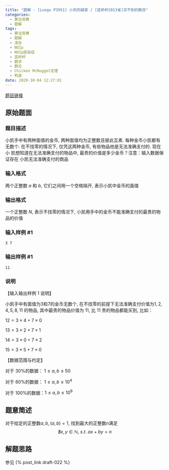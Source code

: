 ```yaml
---
title: "题解 - [Luogu P3951] 小凯的疑惑 / [蓝桥杯2013省]买不到的数目"
categories:
  - 算法竞赛
  - 题解
tags:
  - 算法竞赛
  - 题解
  - 洛谷
  - NOIp
  - NOIp提高组
  - 蓝桥杯
  - 数学
  - 数论
  - Chicken McNugget定理
  - 构造
date: 2020-10-04 12:27:01
---
```


[题目链接](https://www.luogu.com.cn/problem/P3951)

<!-- more -->

## 原始题面

### 题目描述

小凯手中有两种面值的金币, 两种面值均为正整数且彼此互素. 每种金币小凯都有 无数个. 在不找零的情况下, 仅凭这两种金币, 有些物品他是无法准确支付的. 现在小 凯想知道在无法准确支付的物品中, 最贵的价值是多少金币？注意：输入数据保证存在 小凯无法准确支付的商品

### 输入格式

两个正整数 $a$ 和 $b$, 它们之间用一个空格隔开, 表示小凯中金币的面值

### 输出格式

一个正整数 $N$, 表示不找零的情况下, 小凯用手中的金币不能准确支付的最贵的物品的价值

### 输入样例 #1

```input1
3 7
```

### 输出样例 #1

```output1
11
```

### 说明

【输入输出样例 1 说明】

小凯手中有面值为$3$和$7$的金币无数个, 在不找零的前提下无法准确支付价值为$1, 2,4,5,8,11$ 的物品, 其中最贵的物品价值为 $11$, 比 $11$ 贵的物品都能买到, 比如：

$12 = 3 \times 4 + 7 \times 0$

$13 = 3 \times 2 + 7 \times 1$

$14 = 3 \times 0 + 7 \times 2$

$15 = 3 \times 5 + 7 \times 0$

【数据范围与约定】

对于 $30\%$的数据： $1 \le a,b \le 50$

对于 $60\%$的数据： $1 \le a,b \le 10^4$

对于 $100\%$的数据：$1 \le a,b \le 10^9$

## 题意简述

对于给定的正整数$a,b,(a,b)=1$, 找到最大的正整数$n$满足
$$\nexists x,y\in\mathbb{N},~s.t.~ax+by=n$$

## 解题思路

参见 {% post_link draft-022 %}
